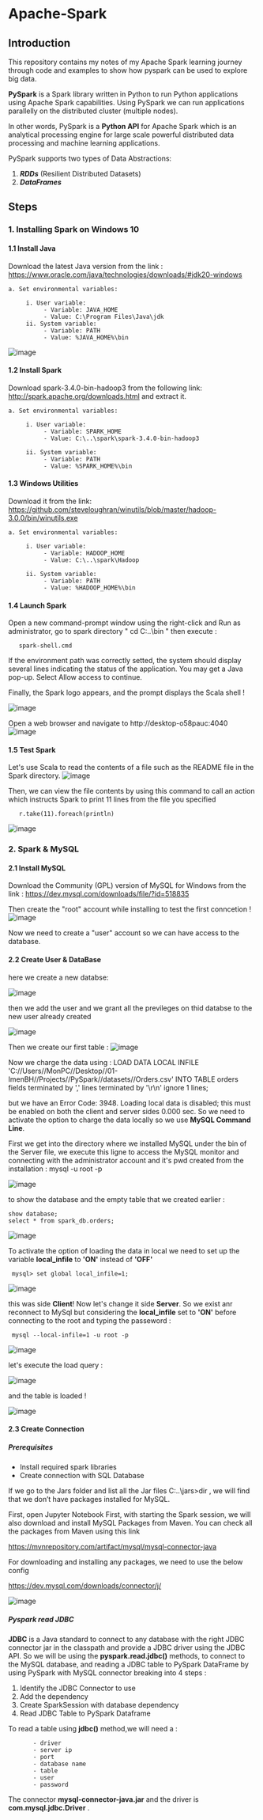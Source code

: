 # Apache-Spark

## Introduction

This repository contains my notes of my Apache Spark learning journey through code and examples to show how pyspark can be used to explore big data.

**PySpark** is a Spark library written in Python to run Python applications using Apache Spark capabilities. Using PySpark we can run applications parallelly on the distributed cluster (multiple nodes).

In other words, PySpark is a **Python API** for Apache Spark which is an analytical processing engine for large scale powerful distributed data processing and machine learning applications.

PySpark supports two types of Data Abstractions:

  1. ***RDDs*** (Resilient Distributed Datasets)
  2. ***DataFrames*** 

## Steps
### 1. Installing Spark on Windows 10
   #### 1.1 Install Java 
  Download the latest Java version from the link : https://www.oracle.com/java/technologies/downloads/#jdk20-windows
   
    a. Set environmental variables:
   
         i. User variable:
              - Variable: JAVA_HOME
              - Value: C:\Program Files\Java\jdk
         ii. System variable:
              - Variable: PATH
              - Value: %JAVA_HOME%\bin
     
   ![image](https://github.com/ImaneBenHassine/Apache-Spark/assets/26963240/23de67b8-b6c7-41ba-bcba-931b0355f9ef)
  
   #### 1.2 Install Spark 
   Download spark-3.4.0-bin-hadoop3 from the following link: http://spark.apache.org/downloads.html and extract it.
   
    a. Set environmental variables:
   
         i. User variable:
              - Variable: SPARK_HOME
              - Value: C:\..\spark\spark-3.4.0-bin-hadoop3

         ii. System variable:
              - Variable: PATH
              - Value: %SPARK_HOME%\bin
              
   #### 1.3 Windows Utilities
   Download it from the link: https://github.com/steveloughran/winutils/blob/master/hadoop-3.0.0/bin/winutils.exe
    
    a. Set environmental variables:
   
         i. User variable:
              - Variable: HADOOP_HOME
              - Value: C:\..\spark\Hadoop

         ii. System variable:
              - Variable: PATH
              - Value: %HADOOP_HOME%\bin
 
#### 1.4 Launch Spark
Open a new command-prompt window using the right-click and Run as administrator, go to spark directory " cd C:\..\bin " then execute : 
    
       spark-shell.cmd

If the environment path was correctly setted, the system should display several lines indicating the status of the application. You may get a Java pop-up. Select Allow access to continue.

Finally, the Spark logo appears, and the prompt displays the Scala shell !

![image](https://github.com/ImaneBenHassine/Apache-Spark/assets/26963240/9b882c24-d4be-4ef4-9d41-3023330e0bed)

Open a web browser and navigate to http://desktop-o58pauc:4040
![image](https://github.com/ImaneBenHassine/Apache-Spark/assets/26963240/36276ae9-00ff-4371-a77f-94565dae6f18)

#### 1.5 Test Spark

Let's use Scala to read the contents of a file such as the README file in the Spark directory.
![image](https://github.com/ImaneBenHassine/Apache-Spark/assets/26963240/4f0fbb8a-ef5f-4674-a47b-288e615bffe9)

Then, we can view the file contents by using this command to call an action which instructs Spark to print 11 lines from the file you specified 

       r.take(11).foreach(println)

![image](https://github.com/ImaneBenHassine/Apache-Spark/assets/26963240/c29ae7f4-53ce-4be4-95cf-39367d02e877)

### 2. Spark & MySQL
#### 2.1 Install MySQL

Download the Community (GPL) version of MySQL for Windows from the link : https://dev.mysql.com/downloads/file/?id=518835

Then create the "root" account while installing to test the first conncetion !
![image](https://github.com/ImaneBenHassine/Apache-Spark/assets/26963240/e44d085e-e1c2-4289-b733-37d07b5e1fd7)

Now we need to create a "user" account so we can have access to the database.

#### 2.2 Create User & DataBase 
here we create a new databse:

![image](https://github.com/ImaneBenHassine/Apache-Spark/assets/26963240/d30b34f7-3bf2-4f23-8301-f22df2dee8b0)

then we add the user and we grant all the previleges on thid databse to the new user already created

![image](https://github.com/ImaneBenHassine/Apache-Spark/assets/26963240/7c5cabbb-b6fc-4bcd-a23c-7026d4c68469)

Then we create our first table :
![image](https://github.com/ImaneBenHassine/Apache-Spark/assets/26963240/7d0db253-3935-4efd-9f5f-8fe2b1f0f5c1)

Now we charge the data using :
LOAD DATA 
     LOCAL INFILE 'C://Users//MonPC//Desktop//01-ImenBH//Projects//PySpark//datasets//Orders.csv'
     INTO TABLE orders
     fields terminated by ','
     lines terminated by '\r\n'
     ignore 1 lines;
     
but we have an Error Code: 3948. Loading local data is disabled; this must be enabled on both the client and server sides	0.000 sec. So we need to activate the option to charge the data locally so we use **MySQL Command Line**.

First we get into the directory where we installed MySQL under the bin of the Server file, we execute this ligne to  access the  MySQL monitor and connecting with the administrator account and it's pwd created from the installation : mysql -u root -p

![image](https://github.com/ImaneBenHassine/Apache-Spark/assets/26963240/62c38593-ca7b-4b9f-bc4d-4cf858814ed3)

to show the database and the empty table that we created earlier : 

    show database;
    select * from spark_db.orders;

![image](https://github.com/ImaneBenHassine/Apache-Spark/assets/26963240/4b7e4fe7-514e-4797-98d6-79aa3e945007)

To activate the option of loading the data in local  we need to set up the variable **local_infile** to **'ON'** instead of  **'OFF'**

     mysql> set global local_infile=1;

![image](https://github.com/ImaneBenHassine/Apache-Spark/assets/26963240/d06c1775-5dae-4dc3-aaeb-88d68a00d612)

this was side **Client**!
Now let's change it side **Server**. So we exist anr reconnect to MySql but considering the **local_infile** set to **'ON'** before connecting to the root and typing the passeword :

     mysql --local-infile=1 -u root -p

![image](https://github.com/ImaneBenHassine/Apache-Spark/assets/26963240/2d1b26af-d147-44e7-ba6a-348777645fdd)

let's execute the load query :

![image](https://github.com/ImaneBenHassine/Apache-Spark/assets/26963240/8f349267-d131-40be-b148-8f73b85551b1)

and the table is loaded !

![image](https://github.com/ImaneBenHassine/Apache-Spark/assets/26963240/350112ed-5f2a-4038-9acc-a9ffb452735b)

#### 2.3 Create Connection

##### Prerequisites
- Install required spark libraries
- Create connection with SQL Database

If we go to the Jars folder and list all the Jar files C:\..\jars>dir , we will find that we don’t have packages installed for MySQL.

First, open Jupyter Notebook First, with starting the Spark session, we will also download and install MySQL Packages from Maven. You can check all the packages from Maven using this link

https://mvnrepository.com/artifact/mysql/mysql-connector-java

For downloading and installing any packages, we need to use the below config

https://dev.mysql.com/downloads/connector/j/


![image](https://github.com/ImaneBenHassine/Apache-Spark/assets/26963240/0a8e0aa0-aca3-4bf2-bb01-36cf178b099f)

##### Pyspark read JDBC

**JDBC** is a Java standard to connect to any database with the right JDBC connector jar in the classpath and provide a JDBC driver using the JDBC API. So we will be using the **pyspark.read.jdbc()** methods, to connect to the MySQL database, and reading a JDBC table to PySpark DataFrame by using PySpark with MySQL connector breaking into 4 steps :

1. Identify the JDBC Connector to use
2. Add the dependency
3. Create SparkSession with database dependency
4. Read JDBC Table to PySpark Dataframe

To read a table using **jdbc()** method,we will need a :

           - driver
           - server ip
           - port
           - database name
           - table
           - user
           - password
 
The connector **mysql-connector-java.jar** and the driver is **com.mysql.jdbc.Driver** .   

